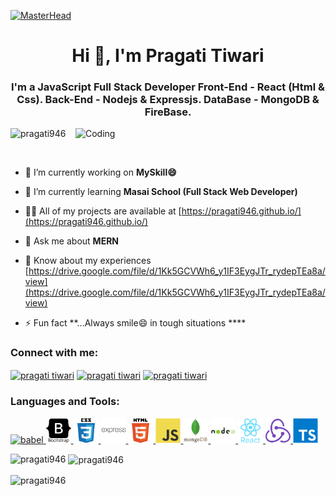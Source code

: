 [![MasterHead](https://camo.githubusercontent.com/7119ee00255a20b06b30dd1d73451de38718454352530c3fabb428aa13440065/68747470733a2f2f7777772e397365726965732e636f6d2f696d672f73657276696365732f66756c6c2d737461636b2f6265737425323046756c6c253230537461636b253230646576656c6f706d656e74253230636f6d70616e79253230696e253230496e6469612e6a7067)](https://Pratai946.io)
<h1 align="center">Hi 👋, I'm Pragati Tiwari</h1>
<h3 align="center">I'm a JavaScript Full Stack Developer Front-End - React (Html & Css). Back-End - Nodejs & Expressjs. DataBase - MongoDB & FireBase.</h3>

<img align="right" alt="Coding" width="400" src="https://camo.githubusercontent.com/6587ec1b3304a4351679cd4324e47a86ac3e17f878d446bf0e8e6856551d80ba/68747470733a2f2f7468656e696e65686572747a2e636f6d2f77702d636f6e74656e742f75706c6f6164732f323032302f30362f66756c6c2d737461636b2d646576656c6f706d656e742e676966"/>
<p align="left"> <img src="https://komarev.com/ghpvc/?username=pragati946&label=Profile%20views&color=0e75b6&style=flat" alt="pragati946" /> </p>

<p align="left"> <a href="https://twitter.com/" target="blank"><img src="https://img.shields.io/twitter/follow/?logo=twitter&style=for-the-badge" alt="" /></a> </p>

- 🔭 I’m currently working on **MySkill😄**

- 🌱 I’m currently learning **Masai School (Full Stack Web Developer)**

- 👨‍💻 All of my projects are available at [https://pragati946.github.io/](https://pragati946.github.io/)

- 💬 Ask me about **MERN**

- 📄 Know about my experiences [https://drive.google.com/file/d/1Kk5GCVWh6_y1IF3EygJTr_rydepTEa8a/view](https://drive.google.com/file/d/1Kk5GCVWh6_y1IF3EygJTr_rydepTEa8a/view)

- ⚡ Fun fact **...Always smile😄 in tough situations ****

<h3 align="left">Connect with me:</h3>
<p align="left">
<a href="https://linkedin.com/in/pragati tiwari" target="blank"><img align="center" src="https://raw.githubusercontent.com/rahuldkjain/github-profile-readme-generator/master/src/images/icons/Social/linked-in-alt.svg" alt="pragati tiwari" height="30" width="40" /></a>
<a href="https://medium.com/pragati tiwari" target="blank"><img align="center" src="https://raw.githubusercontent.com/rahuldkjain/github-profile-readme-generator/master/src/images/icons/Social/medium.svg" alt="pragati tiwari" height="30" width="40" /></a>
<a href="https://www.youtube.com/channel/UCKCNrM3sXbPdg6UzAIAmB0w" target="blank"><img align="center" src="https://raw.githubusercontent.com/rahuldkjain/github-profile-readme-generator/master/src/images/icons/Social/youtube.svg" alt="pragati tiwari" height="30" width="40" /></a>
</p>

<h3 align="left">Languages and Tools:</h3>
<p align="left"> <a href="https://babeljs.io/" target="_blank" rel="noreferrer"> <img src="https://www.vectorlogo.zone/logos/babeljs/babeljs-icon.svg" alt="babel" width="40" height="40"/> </a> <a href="https://getbootstrap.com" target="_blank" rel="noreferrer"> <img src="https://raw.githubusercontent.com/devicons/devicon/master/icons/bootstrap/bootstrap-plain-wordmark.svg" alt="bootstrap" width="40" height="40"/> </a> <a href="https://www.w3schools.com/css/" target="_blank" rel="noreferrer"> <img src="https://raw.githubusercontent.com/devicons/devicon/master/icons/css3/css3-original-wordmark.svg" alt="css3" width="40" height="40"/> </a> <a href="https://expressjs.com" target="_blank" rel="noreferrer"> <img src="https://raw.githubusercontent.com/devicons/devicon/master/icons/express/express-original-wordmark.svg" alt="express" width="40" height="40"/> </a> <a href="https://www.w3.org/html/" target="_blank" rel="noreferrer"> <img src="https://raw.githubusercontent.com/devicons/devicon/master/icons/html5/html5-original-wordmark.svg" alt="html5" width="40" height="40"/> </a> <a href="https://developer.mozilla.org/en-US/docs/Web/JavaScript" target="_blank" rel="noreferrer"> <img src="https://raw.githubusercontent.com/devicons/devicon/master/icons/javascript/javascript-original.svg" alt="javascript" width="40" height="40"/> </a> <a href="https://www.mongodb.com/" target="_blank" rel="noreferrer"> <img src="https://raw.githubusercontent.com/devicons/devicon/master/icons/mongodb/mongodb-original-wordmark.svg" alt="mongodb" width="40" height="40"/> </a> <a href="https://nodejs.org" target="_blank" rel="noreferrer"> <img src="https://raw.githubusercontent.com/devicons/devicon/master/icons/nodejs/nodejs-original-wordmark.svg" alt="nodejs" width="40" height="40"/> </a> <a href="https://reactjs.org/" target="_blank" rel="noreferrer"> <img src="https://raw.githubusercontent.com/devicons/devicon/master/icons/react/react-original-wordmark.svg" alt="react" width="40" height="40"/> </a> <a href="https://redux.js.org" target="_blank" rel="noreferrer"> <img src="https://raw.githubusercontent.com/devicons/devicon/master/icons/redux/redux-original.svg" alt="redux" width="40" height="40"/> </a> <a href="https://www.typescriptlang.org/" target="_blank" rel="noreferrer"> <img src="https://raw.githubusercontent.com/devicons/devicon/master/icons/typescript/typescript-original.svg" alt="typescript" width="40" height="40"/> </a> </p>

<p><img align="left" src="https://github-readme-stats.vercel.app/api/top-langs?username=pragati946&show_icons=true&locale=en&layout=compact" alt="pragati946" /></p>

<p>&nbsp;<img align="center" src="https://github-readme-stats.vercel.app/api?username=pragati946&show_icons=true&locale=en" alt="pragati946" /></p>

<p><img align="center" src="https://github-readme-streak-stats.herokuapp.com/?user=pragati946&" alt="pragati946" /></p>

